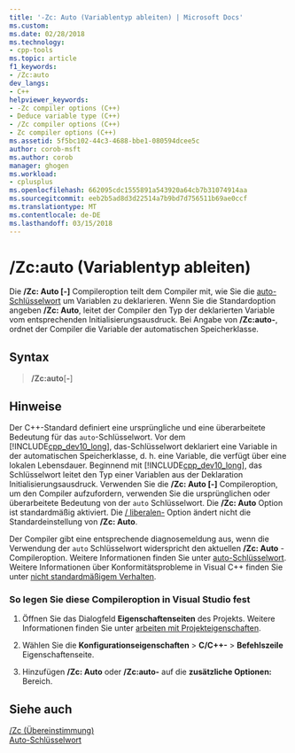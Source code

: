 ```yaml
---
title: '-Zc: Auto (Variablentyp ableiten) | Microsoft Docs'
ms.custom: 
ms.date: 02/28/2018
ms.technology:
- cpp-tools
ms.topic: article
f1_keywords:
- /Zc:auto
dev_langs:
- C++
helpviewer_keywords:
- -Zc compiler options (C++)
- Deduce variable type (C++)
- /Zc compiler options (C++)
- Zc compiler options (C++)
ms.assetid: 5f5bc102-44c3-4688-bbe1-080594dcee5c
author: corob-msft
ms.author: corob
manager: ghogen
ms.workload:
- cplusplus
ms.openlocfilehash: 662095cdc1555891a543920a64cb7b31074914aa
ms.sourcegitcommit: eeb2b5ad8d3d22514a7b9bd7d756511b69ae0ccf
ms.translationtype: MT
ms.contentlocale: de-DE
ms.lasthandoff: 03/15/2018
---
```

# <a name="zcauto-deduce-variable-type"></a>/Zc:auto (Variablentyp ableiten)

Die **/Zc: Auto [-]** Compileroption teilt dem Compiler mit, wie Sie die [auto-Schlüsselwort](../../cpp/auto-keyword.md) um Variablen zu deklarieren. Wenn Sie die Standardoption angeben **/Zc: Auto**, leitet der Compiler den Typ der deklarierten Variable vom entsprechenden Initialisierungsausdruck. Bei Angabe von **/Zc:auto-**, ordnet der Compiler die Variable der automatischen Speicherklasse.

## <a name="syntax"></a>Syntax

> **/Zc:auto**[**-**]  

## <a name="remarks"></a>Hinweise

Der C++-Standard definiert eine ursprüngliche und eine überarbeitete Bedeutung für das `auto`-Schlüsselwort. Vor dem [!INCLUDE[cpp_dev10_long](../../build/includes/cpp_dev10_long_md.md)], das-Schlüsselwort deklariert eine Variable in der automatischen Speicherklasse, d. h. eine Variable, die verfügt über eine lokalen Lebensdauer. Beginnend mit [!INCLUDE[cpp_dev10_long](../../build/includes/cpp_dev10_long_md.md)], das Schlüsselwort leitet den Typ einer Variablen aus der Deklaration Initialisierungsausdruck. Verwenden Sie die **/Zc: Auto [-]** Compileroption, um den Compiler aufzufordern, verwenden Sie die ursprünglichen oder überarbeitete Bedeutung von der `auto` Schlüsselwort. Die **/Zc: Auto** Option ist standardmäßig aktiviert. Die [/ liberalen-](permissive-standards-conformance.md) Option ändert nicht die Standardeinstellung von **/Zc: Auto**.

Der Compiler gibt eine entsprechende diagnosemeldung aus, wenn die Verwendung der `auto` Schlüsselwort widerspricht den aktuellen **/Zc: Auto** -Compileroption. Weitere Informationen finden Sie unter [auto-Schlüsselwort](../../cpp/auto-keyword.md). Weitere Informationen über Konformitätsprobleme in Visual C++ finden Sie unter [nicht standardmäßigem Verhalten](../../cpp/nonstandard-behavior.md).

### <a name="to-set-this-compiler-option-in-visual-studio"></a>So legen Sie diese Compileroption in Visual Studio fest

1. Öffnen Sie das Dialogfeld **Eigenschaftenseiten** des Projekts. Weitere Informationen finden Sie unter [arbeiten mit Projekteigenschaften](../../ide/working-with-project-properties.md).

1. Wählen Sie die **Konfigurationseigenschaften** > **C/C++-** > **Befehlszeile** Eigenschaftenseite.

1. Hinzufügen **/Zc: Auto** oder **/Zc:auto-** auf die **zusätzliche Optionen:** Bereich.

## <a name="see-also"></a>Siehe auch

[/Zc (Übereinstimmung)](../../build/reference/zc-conformance.md)<br/>
[Auto-Schlüsselwort](../../cpp/auto-keyword.md)
